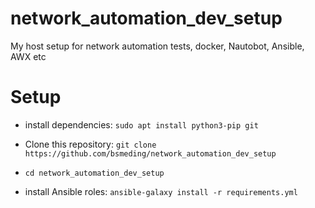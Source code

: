 # network_automation_dev_setup
My host setup for network automation tests, docker, Nautobot, Ansible, AWX etc


# Setup


* install dependencies: `sudo apt install python3-pip git`

* Clone this repository: `git clone https://github.com/bsmeding/network_automation_dev_setup`

* `cd network_automation_dev_setup`

* install Ansible roles: `ansible-galaxy install -r requirements.yml`
